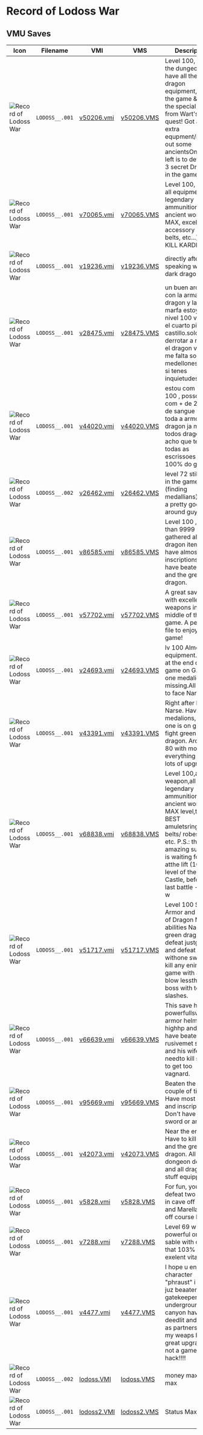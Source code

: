 # Record of Lodoss War

## VMU Saves

| Icon | Filename | VMI | VMS | Description |
|------|----------|-----|-----|-------------|
| ![Record of Lodoss War](../icons/LODOSS__.001.GIF) | `LODOSS__.001` | [v50206.vmi](v50206.vmi) | [v50206.VMS](v50206.VMS) | Level 100, beat all the dungeons, have all the dragon equipment, beat the game & got the special wand from Wart's secret quest! Got a ton of extra equpment/maxed out some ancientsOnly thing left is to defeat the 3 secret Dragons in the game! - 
| ![Record of Lodoss War](../icons/LODOSS__.001.GIF) | `LODOSS__.001` | [v70065.vmi](v70065.vmi) | [v70065.VMS](v70065.VMS) | Level 100, almost all equipment, all legendary ammunition, all ancient words at MAX, excellent accessory (rings, belts, etc...). JUST KILL KARDIS!!! 
| ![Record of Lodoss War](../icons/LODOSS__.001.GIF) | `LODOSS__.001` | [v19236.vmi](v19236.vmi) | [v19236.VMS](v19236.VMS) | directly after speaking with the dark dragon 
| ![Record of Lodoss War](../icons/LODOSS__.001.GIF) | `LODOSS__.001` | [v28475.vmi](v28475.vmi) | [v28475.VMS](v28475.VMS) | un buen archivo con la armadura dragon y la de marfa estoy en nivel 100 voy en el cuarto piso del castillo.solo falta derrotar a narse y el dragon verde, me falta solo dos medellones.escribi si tenes inquietudes. 
| ![Record of Lodoss War](../icons/LODOSS__.001.GIF) | `LODOSS__.001` | [v44020.vmi](v44020.vmi) | [v44020.VMS](v44020.VMS) | estou com Level 100 , posso ficar com + de 25 mil de sangue tenho toda a armor do dragon ja matei todos dragoes acho que tenho todas as escrissoes quase 100% do game 
| ![Record of Lodoss War](../icons/LODOSS__.002.GIF) | `LODOSS__.002` | [v26462.vmi](v26462.vmi) | [v26462.VMS](v26462.VMS) | level 72 still early in the game (finding medallians) i think a pretty good all around guy. 
| ![Record of Lodoss War](../icons/LODOSS__.001.GIF) | `LODOSS__.001` | [v86585.vmi](v86585.vmi) | [v86585.VMS](v86585.VMS) | Level 100 , more than 9999 hp, gathered all dragon items and have almost all inscriptions  . I have beaten Narse and the green dragon. 
| ![Record of Lodoss War](../icons/LODOSS__.001.GIF) | `LODOSS__.001` | [v57702.vmi](v57702.vmi) | [v57702.VMS](v57702.VMS) | A great save game with excellent weapons in the middle of the game. A perfect file to enjoy the game! 
| ![Record of Lodoss War](../icons/LODOSS__.001.GIF) | `LODOSS__.001` | [v24693.vmi](v24693.vmi) | [v24693.VMS](v24693.VMS) | lv 100 Almost all equipment. Saved at the end of the game on G.F. Only one medalion is missing.All ready to face Narse.  
| ![Record of Lodoss War](../icons/LODOSS__.001.GIF) | `LODOSS__.001` | [v43391.vmi](v43391.vmi) | [v43391.VMS](v43391.VMS) | Right after beating Narse. Have all medalions, last one is on guy to fight green dragon. Around lv 80 with mostly everything and lots of upgrades. 
| ![Record of Lodoss War](../icons/LODOSS__.001.GIF) | `LODOSS__.001` | [v68838.vmi](v68838.vmi) | [v68838.VMS](v68838.VMS) | Level 100,all weapon,all legendary ammunition,all ancient words at MAX level,the BEST amuletsrings/ belts/ robes and etc. P.S.: the amazing surprise is waiting for you atthe lift (10-th level of the Dark Castle, beforethe last battle - battle w
| ![Record of Lodoss War](../icons/LODOSS__.001.GIF) | `LODOSS__.001` | [v51717.vmi](v51717.vmi) | [v51717.VMS](v51717.VMS) | Level 100 Sword Armor and Helm of Dragon Max abilities Narseand green dragons defeat justgo to up and defeat Kardis withone sword of kill any enimesof game with a single blow lessthe last boss with ten slashes. 
| ![Record of Lodoss War](../icons/LODOSS__.001.GIF) | `LODOSS__.001` | [v66639.vmi](v66639.vmi) | [v66639.VMS](v66639.VMS) | This save has a powerfullsword armor helmut plus highhp and mp i have beaten rusivemet slain and his wife. You needto kill sordel to get too vagnard. 
| ![Record of Lodoss War](../icons/LODOSS__.001.GIF) | `LODOSS__.001` | [v95669.vmi](v95669.vmi) | [v95669.VMS](v95669.VMS) | Beaten the game couple of times.  Have most items and inscriptions.  Don't have dragon sword or armor.   
| ![Record of Lodoss War](../icons/LODOSS__.001.GIF) | `LODOSS__.001` | [v42073.vmi](v42073.vmi) | [v42073.VMS](v42073.VMS) | Near the end. Have to kill Narse and the green dragon. All dongeon done and all dragon stuff equipped. 
| ![Record of Lodoss War](../icons/LODOSS__.001.GIF) | `LODOSS__.001` | [v5828.vmi](v5828.vmi) | [v5828.VMS](v5828.VMS) | For fun, you have defeat two enemy, in cave off Narse and Marella. And off course Kardis. 
| ![Record of Lodoss War](../icons/LODOSS__.001.GIF) | `LODOSS__.001` | [v7288.vmi](v7288.vmi) | [v7288.VMS](v7288.VMS) | Level 69 with a powerful oriental sable with critical that 103% and exelent vital. 
| ![Record of Lodoss War](../icons/LODOSS__.001.GIF) | `LODOSS__.001` | [v4477.vmi](v4477.vmi) | [v4477.VMS](v4477.VMS) | I hope u enjoy my character "phraust" i have juz beaaten gatekeeper in underground canyon have deedlit and parn as partners and my weaps have great upgrades not a gameshark hack!!!! 
| ![Record of Lodoss War](../icons/LODOSS__.002.GIF) | `LODOSS__.002` | [lodoss.VMI](lodoss.VMI) | [lodoss.VMS](lodoss.VMS) | money max.exp max
| ![Record of Lodoss War](../icons/LODOSS__.001.GIF) | `LODOSS__.001` | [lodoss2.VMI](lodoss2.VMI) | [lodoss2.VMS](lodoss2.VMS) | Status Max
